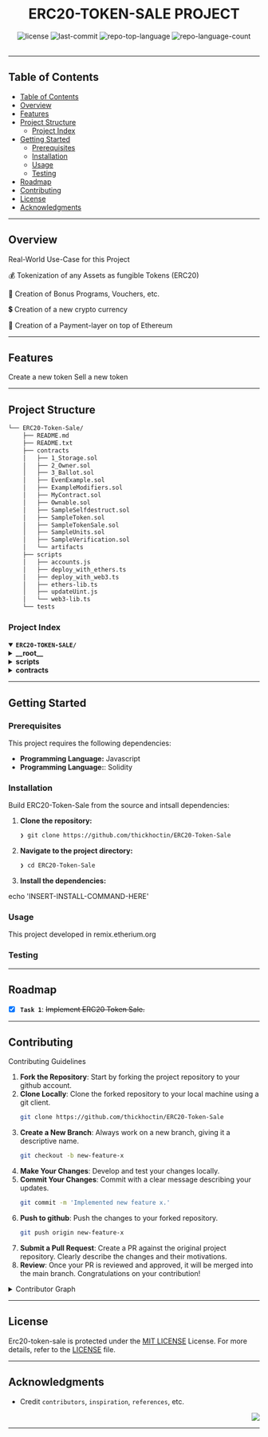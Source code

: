 <div id="top">

<!-- HEADER STYLE: CLASSIC -->
<div align="center">

# ERC20-TOKEN-SALE PROJECT

<em></em>

<!-- BADGES -->
<img src="https://img.shields.io/github/license/thickhoctin/ERC20-Token-Sale?style=default&logo=opensourceinitiative&logoColor=white&color=0080ff" alt="license">
<img src="https://img.shields.io/github/last-commit/thickhoctin/ERC20-Token-Sale?style=default&logo=git&logoColor=white&color=0080ff" alt="last-commit">
<img src="https://img.shields.io/github/languages/top/thickhoctin/ERC20-Token-Sale?style=default&color=0080ff" alt="repo-top-language">
<img src="https://img.shields.io/github/languages/count/thickhoctin/ERC20-Token-Sale?style=default&color=0080ff" alt="repo-language-count">

<!-- default option, no dependency badges. -->


<!-- default option, no dependency badges. -->

</div>
<br>

---

## Table of Contents

- [Table of Contents](#table-of-contents)
- [Overview](#overview)
- [Features](#features)
- [Project Structure](#project-structure)
    - [Project Index](#project-index)
- [Getting Started](#getting-started)
    - [Prerequisites](#prerequisites)
    - [Installation](#installation)
    - [Usage](#usage)
    - [Testing](#testing)
- [Roadmap](#roadmap)
- [Contributing](#contributing)
- [License](#license)
- [Acknowledgments](#acknowledgments)

---

## Overview


Real-World Use-Case for this Project

💰 Tokenization of any Assets as fungible Tokens (ERC20)

🏦 Creation of Bonus Programs, Vouchers, etc.

💲 Creation of a new crypto currency

🧾 Creation of a Payment-layer on top of Ethereum

---

## Features

Create a new token
Sell a new token 

---

## Project Structure

```sh
└── ERC20-Token-Sale/
    ├── README.md
    ├── README.txt
    ├── contracts
    │   ├── 1_Storage.sol
    │   ├── 2_Owner.sol
    │   ├── 3_Ballot.sol
    │   ├── EvenExample.sol
    │   ├── ExampleModifiers.sol
    │   ├── MyContract.sol
    │   ├── Ownable.sol
    │   ├── SampleSelfdestruct.sol
    │   ├── SampleToken.sol
    │   ├── SampleTokenSale.sol
    │   ├── SampleUnits.sol
    │   ├── SampleVerification.sol
    │   └── artifacts
    ├── scripts
    │   ├── accounts.js
    │   ├── deploy_with_ethers.ts
    │   ├── deploy_with_web3.ts
    │   ├── ethers-lib.ts
    │   ├── updateUint.js
    │   └── web3-lib.ts
    └── tests

```

### Project Index

<details open>
	<summary><b><code>ERC20-TOKEN-SALE/</code></b></summary>
	<!-- __root__ Submodule -->
	<details>
		<summary><b>__root__</b></summary>
		<blockquote>
			<div class='directory-path' style='padding: 8px 0; color: #666;'>
				<code><b>⦿ __root__</b></code>
			<table style='width: 100%; border-collapse: collapse;'>
			<thead>
				<tr style='background-color: #f8f9fa;'>
					<th style='width: 30%; text-align: left; padding: 8px;'>File Name</th>
					<th style='text-align: left; padding: 8px;'>Summary</th>
				</tr>
			</thead>
				<tr style='border-bottom: 1px solid #eee;'>
					<td style='padding: 8px;'><b><a href='https://github.com/thickhoctin/ERC20-Token-Sale/blob/master/README.txt'>README.txt</a></b></td>
					<td style='padding: 8px;'>Code>❯ REPLACE-ME</code></td>
				</tr>
			</table>
		</blockquote>
	</details>
	<!-- scripts Submodule -->
	<details>
		<summary><b>scripts</b></summary>
		<blockquote>
			<div class='directory-path' style='padding: 8px 0; color: #666;'>
				<code><b>⦿ scripts</b></code>
			<table style='width: 100%; border-collapse: collapse;'>
			<thead>
				<tr style='background-color: #f8f9fa;'>
					<th style='width: 30%; text-align: left; padding: 8px;'>File Name</th>
					<th style='text-align: left; padding: 8px;'>Summary</th>
				</tr>
			</thead>
				<tr style='border-bottom: 1px solid #eee;'>
					<td style='padding: 8px;'><b><a href='https://github.com/thickhoctin/ERC20-Token-Sale/blob/master/scripts/ethers-lib.ts'>ethers-lib.ts</a></b></td>
					<td style='padding: 8px;'>Code>❯ REPLACE-ME</code></td>
				</tr>
				<tr style='border-bottom: 1px solid #eee;'>
					<td style='padding: 8px;'><b><a href='https://github.com/thickhoctin/ERC20-Token-Sale/blob/master/scripts/web3-lib.ts'>web3-lib.ts</a></b></td>
					<td style='padding: 8px;'>Code>❯ REPLACE-ME</code></td>
				</tr>
				<tr style='border-bottom: 1px solid #eee;'>
					<td style='padding: 8px;'><b><a href='https://github.com/thickhoctin/ERC20-Token-Sale/blob/master/scripts/deploy_with_ethers.ts'>deploy_with_ethers.ts</a></b></td>
					<td style='padding: 8px;'>Code>❯ REPLACE-ME</code></td>
				</tr>
				<tr style='border-bottom: 1px solid #eee;'>
					<td style='padding: 8px;'><b><a href='https://github.com/thickhoctin/ERC20-Token-Sale/blob/master/scripts/deploy_with_web3.ts'>deploy_with_web3.ts</a></b></td>
					<td style='padding: 8px;'>Code>❯ REPLACE-ME</code></td>
				</tr>
				<tr style='border-bottom: 1px solid #eee;'>
					<td style='padding: 8px;'><b><a href='https://github.com/thickhoctin/ERC20-Token-Sale/blob/master/scripts/updateUint.js'>updateUint.js</a></b></td>
					<td style='padding: 8px;'>Code>❯ REPLACE-ME</code></td>
				</tr>
				<tr style='border-bottom: 1px solid #eee;'>
					<td style='padding: 8px;'><b><a href='https://github.com/thickhoctin/ERC20-Token-Sale/blob/master/scripts/accounts.js'>accounts.js</a></b></td>
					<td style='padding: 8px;'>Code>❯ REPLACE-ME</code></td>
				</tr>
			</table>
		</blockquote>
	</details>
	<!-- contracts Submodule -->
	<details>
		<summary><b>contracts</b></summary>
		<blockquote>
			<div class='directory-path' style='padding: 8px 0; color: #666;'>
				<code><b>⦿ contracts</b></code>
			<table style='width: 100%; border-collapse: collapse;'>
			<thead>
				<tr style='background-color: #f8f9fa;'>
					<th style='width: 30%; text-align: left; padding: 8px;'>File Name</th>
					<th style='text-align: left; padding: 8px;'>Summary</th>
				</tr>
			</thead>
				<tr style='border-bottom: 1px solid #eee;'>
					<td style='padding: 8px;'><b><a href='https://github.com/thickhoctin/ERC20-Token-Sale/blob/master/contracts/3_Ballot.sol'>3_Ballot.sol</a></b></td>
					<td style='padding: 8px;'>Code>❯ REPLACE-ME</code></td>
				</tr>
				<tr style='border-bottom: 1px solid #eee;'>
					<td style='padding: 8px;'><b><a href='https://github.com/thickhoctin/ERC20-Token-Sale/blob/master/contracts/SampleUnits.sol'>SampleUnits.sol</a></b></td>
					<td style='padding: 8px;'>Code>❯ REPLACE-ME</code></td>
				</tr>
				<tr style='border-bottom: 1px solid #eee;'>
					<td style='padding: 8px;'><b><a href='https://github.com/thickhoctin/ERC20-Token-Sale/blob/master/contracts/SampleSelfdestruct.sol'>SampleSelfdestruct.sol</a></b></td>
					<td style='padding: 8px;'>Code>❯ REPLACE-ME</code></td>
				</tr>
				<tr style='border-bottom: 1px solid #eee;'>
					<td style='padding: 8px;'><b><a href='https://github.com/thickhoctin/ERC20-Token-Sale/blob/master/contracts/ExampleModifiers.sol'>ExampleModifiers.sol</a></b></td>
					<td style='padding: 8px;'>Code>❯ REPLACE-ME</code></td>
				</tr>
				<tr style='border-bottom: 1px solid #eee;'>
					<td style='padding: 8px;'><b><a href='https://github.com/thickhoctin/ERC20-Token-Sale/blob/master/contracts/SampleVerification.sol'>SampleVerification.sol</a></b></td>
					<td style='padding: 8px;'>Code>❯ REPLACE-ME</code></td>
				</tr>
				<tr style='border-bottom: 1px solid #eee;'>
					<td style='padding: 8px;'><b><a href='https://github.com/thickhoctin/ERC20-Token-Sale/blob/master/contracts/SampleTokenSale.sol'>SampleTokenSale.sol</a></b></td>
					<td style='padding: 8px;'>Code>❯ REPLACE-ME</code></td>
				</tr>
				<tr style='border-bottom: 1px solid #eee;'>
					<td style='padding: 8px;'><b><a href='https://github.com/thickhoctin/ERC20-Token-Sale/blob/master/contracts/SampleToken.sol'>SampleToken.sol</a></b></td>
					<td style='padding: 8px;'>Code>❯ REPLACE-ME</code></td>
				</tr>
				<tr style='border-bottom: 1px solid #eee;'>
					<td style='padding: 8px;'><b><a href='https://github.com/thickhoctin/ERC20-Token-Sale/blob/master/contracts/2_Owner.sol'>2_Owner.sol</a></b></td>
					<td style='padding: 8px;'>Code>❯ REPLACE-ME</code></td>
				</tr>
				<tr style='border-bottom: 1px solid #eee;'>
					<td style='padding: 8px;'><b><a href='https://github.com/thickhoctin/ERC20-Token-Sale/blob/master/contracts/Ownable.sol'>Ownable.sol</a></b></td>
					<td style='padding: 8px;'>Code>❯ REPLACE-ME</code></td>
				</tr>
				<tr style='border-bottom: 1px solid #eee;'>
					<td style='padding: 8px;'><b><a href='https://github.com/thickhoctin/ERC20-Token-Sale/blob/master/contracts/1_Storage.sol'>1_Storage.sol</a></b></td>
					<td style='padding: 8px;'>Code>❯ REPLACE-ME</code></td>
				</tr>
				<tr style='border-bottom: 1px solid #eee;'>
					<td style='padding: 8px;'><b><a href='https://github.com/thickhoctin/ERC20-Token-Sale/blob/master/contracts/EvenExample.sol'>EvenExample.sol</a></b></td>
					<td style='padding: 8px;'>Code>❯ REPLACE-ME</code></td>
				</tr>
				<tr style='border-bottom: 1px solid #eee;'>
					<td style='padding: 8px;'><b><a href='https://github.com/thickhoctin/ERC20-Token-Sale/blob/master/contracts/MyContract.sol'>MyContract.sol</a></b></td>
					<td style='padding: 8px;'>Code>❯ REPLACE-ME</code></td>
				</tr>
			</table>
			<!-- artifacts Submodule -->
			<details>
				<summary><b>artifacts</b></summary>
				<blockquote>
					<div class='directory-path' style='padding: 8px 0; color: #666;'>
						<code><b>⦿ contracts.artifacts</b></code>
					<table style='width: 100%; border-collapse: collapse;'>
					<thead>
						<tr style='background-color: #f8f9fa;'>
							<th style='width: 30%; text-align: left; padding: 8px;'>File Name</th>
							<th style='text-align: left; padding: 8px;'>Summary</th>
						</tr>
					</thead>
						<tr style='border-bottom: 1px solid #eee;'>
							<td style='padding: 8px;'><b><a href='https://github.com/thickhoctin/ERC20-Token-Sale/blob/master/contracts/artifacts/MyRWA_metadata.json'>MyRWA_metadata.json</a></b></td>
							<td style='padding: 8px;'>Code>❯ REPLACE-ME</code></td>
						</tr>
						<tr style='border-bottom: 1px solid #eee;'>
							<td style='padding: 8px;'><b><a href='https://github.com/thickhoctin/ERC20-Token-Sale/blob/master/contracts/artifacts/EventExample.json'>EventExample.json</a></b></td>
							<td style='padding: 8px;'>Code>❯ REPLACE-ME</code></td>
						</tr>
						<tr style='border-bottom: 1px solid #eee;'>
							<td style='padding: 8px;'><b><a href='https://github.com/thickhoctin/ERC20-Token-Sale/blob/master/contracts/artifacts/CoffeToken_metadata.json'>CoffeToken_metadata.json</a></b></td>
							<td style='padding: 8px;'>Code>❯ REPLACE-ME</code></td>
						</tr>
						<tr style='border-bottom: 1px solid #eee;'>
							<td style='padding: 8px;'><b><a href='https://github.com/thickhoctin/ERC20-Token-Sale/blob/master/contracts/artifacts/Owner_metadata.json'>Owner_metadata.json</a></b></td>
							<td style='padding: 8px;'>Code>❯ REPLACE-ME</code></td>
						</tr>
						<tr style='border-bottom: 1px solid #eee;'>
							<td style='padding: 8px;'><b><a href='https://github.com/thickhoctin/ERC20-Token-Sale/blob/master/contracts/artifacts/Owner.json'>Owner.json</a></b></td>
							<td style='padding: 8px;'>Code>❯ REPLACE-ME</code></td>
						</tr>
						<tr style='border-bottom: 1px solid #eee;'>
							<td style='padding: 8px;'><b><a href='https://github.com/thickhoctin/ERC20-Token-Sale/blob/master/contracts/artifacts/MyToken.json'>MyToken.json</a></b></td>
							<td style='padding: 8px;'>Code>❯ REPLACE-ME</code></td>
						</tr>
						<tr style='border-bottom: 1px solid #eee;'>
							<td style='padding: 8px;'><b><a href='https://github.com/thickhoctin/ERC20-Token-Sale/blob/master/contracts/artifacts/InheritanceModifierExample.json'>InheritanceModifierExample.json</a></b></td>
							<td style='padding: 8px;'>Code>❯ REPLACE-ME</code></td>
						</tr>
						<tr style='border-bottom: 1px solid #eee;'>
							<td style='padding: 8px;'><b><a href='https://github.com/thickhoctin/ERC20-Token-Sale/blob/master/contracts/artifacts/MyTo.json'>MyTo.json</a></b></td>
							<td style='padding: 8px;'>Code>❯ REPLACE-ME</code></td>
						</tr>
						<tr style='border-bottom: 1px solid #eee;'>
							<td style='padding: 8px;'><b><a href='https://github.com/thickhoctin/ERC20-Token-Sale/blob/master/contracts/artifacts/M_metadata.json'>M_metadata.json</a></b></td>
							<td style='padding: 8px;'>Code>❯ REPLACE-ME</code></td>
						</tr>
						<tr style='border-bottom: 1px solid #eee;'>
							<td style='padding: 8px;'><b><a href='https://github.com/thickhoctin/ERC20-Token-Sale/blob/master/contracts/artifacts/MyContract.json'>MyContract.json</a></b></td>
							<td style='padding: 8px;'>Code>❯ REPLACE-ME</code></td>
						</tr>
						<tr style='border-bottom: 1px solid #eee;'>
							<td style='padding: 8px;'><b><a href='https://github.com/thickhoctin/ERC20-Token-Sale/blob/master/contracts/artifacts/MyContract_metadata.json'>MyContract_metadata.json</a></b></td>
							<td style='padding: 8px;'>Code>❯ REPLACE-ME</code></td>
						</tr>
						<tr style='border-bottom: 1px solid #eee;'>
							<td style='padding: 8px;'><b><a href='https://github.com/thickhoctin/ERC20-Token-Sale/blob/master/contracts/artifacts/Storage.json'>Storage.json</a></b></td>
							<td style='padding: 8px;'>Code>❯ REPLACE-ME</code></td>
						</tr>
						<tr style='border-bottom: 1px solid #eee;'>
							<td style='padding: 8px;'><b><a href='https://github.com/thickhoctin/ERC20-Token-Sale/blob/master/contracts/artifacts/MyTo_metadata.json'>MyTo_metadata.json</a></b></td>
							<td style='padding: 8px;'>Code>❯ REPLACE-ME</code></td>
						</tr>
						<tr style='border-bottom: 1px solid #eee;'>
							<td style='padding: 8px;'><b><a href='https://github.com/thickhoctin/ERC20-Token-Sale/blob/master/contracts/artifacts/SampleUnits_metadata.json'>SampleUnits_metadata.json</a></b></td>
							<td style='padding: 8px;'>Code>❯ REPLACE-ME</code></td>
						</tr>
						<tr style='border-bottom: 1px solid #eee;'>
							<td style='padding: 8px;'><b><a href='https://github.com/thickhoctin/ERC20-Token-Sale/blob/master/contracts/artifacts/My_metadata.json'>My_metadata.json</a></b></td>
							<td style='padding: 8px;'>Code>❯ REPLACE-ME</code></td>
						</tr>
						<tr style='border-bottom: 1px solid #eee;'>
							<td style='padding: 8px;'><b><a href='https://github.com/thickhoctin/ERC20-Token-Sale/blob/master/contracts/artifacts/InheritanceModifierExample_metadata.json'>InheritanceModifierExample_metadata.json</a></b></td>
							<td style='padding: 8px;'>Code>❯ REPLACE-ME</code></td>
						</tr>
						<tr style='border-bottom: 1px solid #eee;'>
							<td style='padding: 8px;'><b><a href='https://github.com/thickhoctin/ERC20-Token-Sale/blob/master/contracts/artifacts/My.json'>My.json</a></b></td>
							<td style='padding: 8px;'>Code>❯ REPLACE-ME</code></td>
						</tr>
						<tr style='border-bottom: 1px solid #eee;'>
							<td style='padding: 8px;'><b><a href='https://github.com/thickhoctin/ERC20-Token-Sale/blob/master/contracts/artifacts/M.json'>M.json</a></b></td>
							<td style='padding: 8px;'>Code>❯ REPLACE-ME</code></td>
						</tr>
						<tr style='border-bottom: 1px solid #eee;'>
							<td style='padding: 8px;'><b><a href='https://github.com/thickhoctin/ERC20-Token-Sale/blob/master/contracts/artifacts/TokenSale.json'>TokenSale.json</a></b></td>
							<td style='padding: 8px;'>Code>❯ REPLACE-ME</code></td>
						</tr>
						<tr style='border-bottom: 1px solid #eee;'>
							<td style='padding: 8px;'><b><a href='https://github.com/thickhoctin/ERC20-Token-Sale/blob/master/contracts/artifacts/MyRWA.json'>MyRWA.json</a></b></td>
							<td style='padding: 8px;'>Code>❯ REPLACE-ME</code></td>
						</tr>
						<tr style='border-bottom: 1px solid #eee;'>
							<td style='padding: 8px;'><b><a href='https://github.com/thickhoctin/ERC20-Token-Sale/blob/master/contracts/artifacts/TokenSale_metadata.json'>TokenSale_metadata.json</a></b></td>
							<td style='padding: 8px;'>Code>❯ REPLACE-ME</code></td>
						</tr>
						<tr style='border-bottom: 1px solid #eee;'>
							<td style='padding: 8px;'><b><a href='https://github.com/thickhoctin/ERC20-Token-Sale/blob/master/contracts/artifacts/StartStopUpdateExample.json'>StartStopUpdateExample.json</a></b></td>
							<td style='padding: 8px;'>Code>❯ REPLACE-ME</code></td>
						</tr>
						<tr style='border-bottom: 1px solid #eee;'>
							<td style='padding: 8px;'><b><a href='https://github.com/thickhoctin/ERC20-Token-Sale/blob/master/contracts/artifacts/SampleUnits.json'>SampleUnits.json</a></b></td>
							<td style='padding: 8px;'>Code>❯ REPLACE-ME</code></td>
						</tr>
						<tr style='border-bottom: 1px solid #eee;'>
							<td style='padding: 8px;'><b><a href='https://github.com/thickhoctin/ERC20-Token-Sale/blob/master/contracts/artifacts/Storage_metadata.json'>Storage_metadata.json</a></b></td>
							<td style='padding: 8px;'>Code>❯ REPLACE-ME</code></td>
						</tr>
						<tr style='border-bottom: 1px solid #eee;'>
							<td style='padding: 8px;'><b><a href='https://github.com/thickhoctin/ERC20-Token-Sale/blob/master/contracts/artifacts/CoffeToken.json'>CoffeToken.json</a></b></td>
							<td style='padding: 8px;'>Code>❯ REPLACE-ME</code></td>
						</tr>
						<tr style='border-bottom: 1px solid #eee;'>
							<td style='padding: 8px;'><b><a href='https://github.com/thickhoctin/ERC20-Token-Sale/blob/master/contracts/artifacts/EventExample_metadata.json'>EventExample_metadata.json</a></b></td>
							<td style='padding: 8px;'>Code>❯ REPLACE-ME</code></td>
						</tr>
						<tr style='border-bottom: 1px solid #eee;'>
							<td style='padding: 8px;'><b><a href='https://github.com/thickhoctin/ERC20-Token-Sale/blob/master/contracts/artifacts/MyToken_metadata.json'>MyToken_metadata.json</a></b></td>
							<td style='padding: 8px;'>Code>❯ REPLACE-ME</code></td>
						</tr>
						<tr style='border-bottom: 1px solid #eee;'>
							<td style='padding: 8px;'><b><a href='https://github.com/thickhoctin/ERC20-Token-Sale/blob/master/contracts/artifacts/StartStopUpdateExample_metadata.json'>StartStopUpdateExample_metadata.json</a></b></td>
							<td style='padding: 8px;'>Code>❯ REPLACE-ME</code></td>
						</tr>
					</table>
					<!-- build-info Submodule -->
					<details>
						<summary><b>build-info</b></summary>
						<blockquote>
							<div class='directory-path' style='padding: 8px 0; color: #666;'>
								<code><b>⦿ contracts.artifacts.build-info</b></code>
							<table style='width: 100%; border-collapse: collapse;'>
							<thead>
								<tr style='background-color: #f8f9fa;'>
									<th style='width: 30%; text-align: left; padding: 8px;'>File Name</th>
									<th style='text-align: left; padding: 8px;'>Summary</th>
								</tr>
							</thead>
								<tr style='border-bottom: 1px solid #eee;'>
									<td style='padding: 8px;'><b><a href='https://github.com/thickhoctin/ERC20-Token-Sale/blob/master/contracts/artifacts/build-info/4833074add505a3635586c44f0ee789c.json'>4833074add505a3635586c44f0ee789c.json</a></b></td>
									<td style='padding: 8px;'>Code>❯ REPLACE-ME</code></td>
								</tr>
								<tr style='border-bottom: 1px solid #eee;'>
									<td style='padding: 8px;'><b><a href='https://github.com/thickhoctin/ERC20-Token-Sale/blob/master/contracts/artifacts/build-info/41bfa3dece95342ecb2ded607c18481b.json'>41bfa3dece95342ecb2ded607c18481b.json</a></b></td>
									<td style='padding: 8px;'>Code>❯ REPLACE-ME</code></td>
								</tr>
								<tr style='border-bottom: 1px solid #eee;'>
									<td style='padding: 8px;'><b><a href='https://github.com/thickhoctin/ERC20-Token-Sale/blob/master/contracts/artifacts/build-info/d0ae22630f2b89e57d6e70e21d3e7f1f.json'>d0ae22630f2b89e57d6e70e21d3e7f1f.json</a></b></td>
									<td style='padding: 8px;'>Code>❯ REPLACE-ME</code></td>
								</tr>
								<tr style='border-bottom: 1px solid #eee;'>
									<td style='padding: 8px;'><b><a href='https://github.com/thickhoctin/ERC20-Token-Sale/blob/master/contracts/artifacts/build-info/a9058a700addd7e15f1391e0c506d3e8.json'>a9058a700addd7e15f1391e0c506d3e8.json</a></b></td>
									<td style='padding: 8px;'>Code>❯ REPLACE-ME</code></td>
								</tr>
								<tr style='border-bottom: 1px solid #eee;'>
									<td style='padding: 8px;'><b><a href='https://github.com/thickhoctin/ERC20-Token-Sale/blob/master/contracts/artifacts/build-info/0b0073c71a162c9ed83a09f884190fdf.json'>0b0073c71a162c9ed83a09f884190fdf.json</a></b></td>
									<td style='padding: 8px;'>Code>❯ REPLACE-ME</code></td>
								</tr>
								<tr style='border-bottom: 1px solid #eee;'>
									<td style='padding: 8px;'><b><a href='https://github.com/thickhoctin/ERC20-Token-Sale/blob/master/contracts/artifacts/build-info/119b9e110458806edfae7ff3d2c4cf46.json'>119b9e110458806edfae7ff3d2c4cf46.json</a></b></td>
									<td style='padding: 8px;'>Code>❯ REPLACE-ME</code></td>
								</tr>
								<tr style='border-bottom: 1px solid #eee;'>
									<td style='padding: 8px;'><b><a href='https://github.com/thickhoctin/ERC20-Token-Sale/blob/master/contracts/artifacts/build-info/c4e74468dbe4aaf020cf0b4b9602a010.json'>c4e74468dbe4aaf020cf0b4b9602a010.json</a></b></td>
									<td style='padding: 8px;'>Code>❯ REPLACE-ME</code></td>
								</tr>
								<tr style='border-bottom: 1px solid #eee;'>
									<td style='padding: 8px;'><b><a href='https://github.com/thickhoctin/ERC20-Token-Sale/blob/master/contracts/artifacts/build-info/90a0c18e9165967a1244606dbb8baa81.json'>90a0c18e9165967a1244606dbb8baa81.json</a></b></td>
									<td style='padding: 8px;'>Code>❯ REPLACE-ME</code></td>
								</tr>
								<tr style='border-bottom: 1px solid #eee;'>
									<td style='padding: 8px;'><b><a href='https://github.com/thickhoctin/ERC20-Token-Sale/blob/master/contracts/artifacts/build-info/72a7dd0f8a038803864619019dc15c4b.json'>72a7dd0f8a038803864619019dc15c4b.json</a></b></td>
									<td style='padding: 8px;'>Code>❯ REPLACE-ME</code></td>
								</tr>
								<tr style='border-bottom: 1px solid #eee;'>
									<td style='padding: 8px;'><b><a href='https://github.com/thickhoctin/ERC20-Token-Sale/blob/master/contracts/artifacts/build-info/f369c86c290c86399635aa63ff75db46.json'>f369c86c290c86399635aa63ff75db46.json</a></b></td>
									<td style='padding: 8px;'>Code>❯ REPLACE-ME</code></td>
								</tr>
							</table>
						</blockquote>
					</details>
				</blockquote>
			</details>
		</blockquote>
	</details>
</details>

---

## Getting Started

### Prerequisites

This project requires the following dependencies:

- **Programming Language:** Javascript
- **Programming Language:**: Solidity

### Installation

Build ERC20-Token-Sale from the source and intsall dependencies:

1. **Clone the repository:**

    ```sh
    ❯ git clone https://github.com/thickhoctin/ERC20-Token-Sale
    ```

2. **Navigate to the project directory:**

    ```sh
    ❯ cd ERC20-Token-Sale
    ```

3. **Install the dependencies:**

echo 'INSERT-INSTALL-COMMAND-HERE'

### Usage

This project developed in remix.etherium.org

### Testing

---

## Roadmap

- [X] **`Task 1`**: <strike>Implement ERC20 Token Sale.</strike>

---

## Contributing

<summary>Contributing Guidelines</summary>

1. **Fork the Repository**: Start by forking the project repository to your github account.
2. **Clone Locally**: Clone the forked repository to your local machine using a git client.
   ```sh
   git clone https://github.com/thickhoctin/ERC20-Token-Sale
   ```
3. **Create a New Branch**: Always work on a new branch, giving it a descriptive name.
   ```sh
   git checkout -b new-feature-x
   ```
4. **Make Your Changes**: Develop and test your changes locally.
5. **Commit Your Changes**: Commit with a clear message describing your updates.
   ```sh
   git commit -m 'Implemented new feature x.'
   ```
6. **Push to github**: Push the changes to your forked repository.
   ```sh
   git push origin new-feature-x
   ```
7. **Submit a Pull Request**: Create a PR against the original project repository. Clearly describe the changes and their motivations.
8. **Review**: Once your PR is reviewed and approved, it will be merged into the main branch. Congratulations on your contribution!
</details>

<details closed>
<summary>Contributor Graph</summary>
<br>
<p align="left">
   <a href="https://github.com{/thickhoctin/ERC20-Token-Sale/}graphs/contributors">
      <img src="https://contrib.rocks/image?repo=thickhoctin/ERC20-Token-Sale">
   </a>
</p>
</details>

---

## License

Erc20-token-sale is protected under the [MIT LICENSE](https://choosealicense.com/licenses/mit/) License. For more details, refer to the [LICENSE](https://choosealicense.com/licenses/mit/) file.

---

## Acknowledgments

- Credit `contributors`, `inspiration`, `references`, etc.

<div align="right">

[![][back-to-top]](#top)

</div>


[back-to-top]: https://img.shields.io/badge/-BACK_TO_TOP-151515?style=flat-square


---
